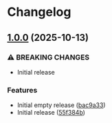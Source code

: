 # Changelog

## [1.0.0](https://github.com/fortytwoservices/powershell-module-entraiduserwriteback/compare/v0.0.1...v1.0.0) (2025-10-13)


### ⚠ BREAKING CHANGES

* Initial release

### Features

* Initial empty release ([bac9a33](https://github.com/fortytwoservices/powershell-module-entraiduserwriteback/commit/bac9a3328b49d12cda33a960573985a5ee8f56c7))
* Initial release ([55f384b](https://github.com/fortytwoservices/powershell-module-entraiduserwriteback/commit/55f384b30f33a2c38acb4459edc75cc5fba8bb90))
